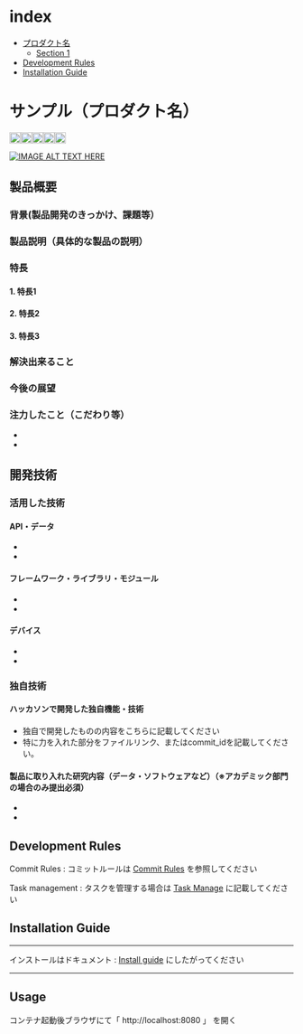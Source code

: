 # index

- [プロダクト名](#サンプル（プロダクト名）)
  - [Section 1](#section-1)
- [Development Rules](##About-development-Rules)
- [Installation Guide](##Installation-Guide)

# サンプル（プロダクト名）

<div style="display: flex;">
<img height="20" src="https://img.shields.io/badge/-PHP%208.0.23-black.svg?logo=php&style=plastic">
<img height="20" src="https://img.shields.io/badge/-Laravel%208.33.1-black.svg?logo=laravel&style=plastic">
<img height="20" src="https://img.shields.io/badge/-Docker%2020.10.17-black.svg?logo=docker&style=plastic">
<img height="20" src="https://img.shields.io/badge/-Mysql%20%208.0.30-black.svg?logo=mysql&style=plastic">
<img height="20" src="https://img.shields.io/badge/-Apache%202.4.54-black.svg?logo=apache&style=plastic">
</div>


[![IMAGE ALT TEXT HERE](https://jphacks.com/wp-content/uploads/2022/08/JPHACKS2022_ogp.jpg)](https://www.youtube.com/watch?v=LUPQFB4QyVo)

## 製品概要
### 背景(製品開発のきっかけ、課題等）
### 製品説明（具体的な製品の説明）
### 特長
#### 1. 特長1
#### 2. 特長2
#### 3. 特長3

### 解決出来ること
### 今後の展望
### 注力したこと（こだわり等）
* 
* 

## 開発技術
### 活用した技術
#### API・データ
* 
* 

#### フレームワーク・ライブラリ・モジュール
* 
* 

#### デバイス
* 
* 

### 独自技術
#### ハッカソンで開発した独自機能・技術
* 独自で開発したものの内容をこちらに記載してください
* 特に力を入れた部分をファイルリンク、またはcommit_idを記載してください。

#### 製品に取り入れた研究内容（データ・ソフトウェアなど）（※アカデミック部門の場合のみ提出必須）
* 
* 


## Development Rules

Commit Rules : コミットルールは [Commit Rules](/COMMIT.md) を参照してください

Task management : タスクを管理する場合は [Task Manage](/TASK.md) に記載してください

## Installation Guide

---

インストールはドキュメント :  [Install guide](/INSTALL.md) にしたがってください

---

## Usage

コンテナ起動後ブラウザにて「 http://localhost:8080 」 を開く


